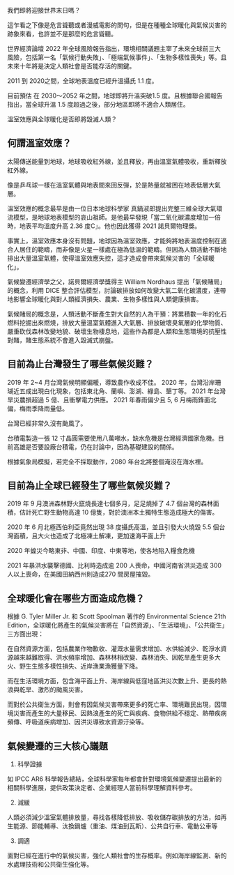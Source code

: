 我們即將迎接世界末日嗎？

這乍看之下像是危言聳聽或者漫威電影的問句，但是在種種全球暖化與氣候災害的跡象來看，也許並不是那麼的危言聳聽。

世界經濟論壇 2022 年全球風險報告指出，環境相關議題主宰了未來全球前三大風險，包括第一名「氣候行動失敗」、「極端氣候事件」、「生物多樣性喪失」等。且未來十年將是決定人類社會是否能存活的關鍵。

2011 到 2020之間，全球地表溫度已經升溫攝氏 1.1 度。

目前預估 在 2030～2052 年之間，地球即將升溫突破1.5 度。且根據聯合國報告指出，當全球升溫 1.5 度超過之後，部分地區即將不適合人類居住。

溫室效應與全球暖化是否即將毀滅人類？



## 何謂溫室效應？

太陽傳送能量到地球，地球吸收紅外線，並且釋放，再由溫室氣體吸收，重新釋放紅外線。

像是乒乓球一樣在溫室氣體與地表間來回反彈，於是熱量就被困在地表低層大氣層。

溫室效應的概念最早是由一位日本地球科學家 真鍋淑郎提出完整三維全球大氣環流模型，是地球地表模型的哀山祖師。是他最早發現「當二氧化碳濃度增加一倍時，地表平均溫度升高 2.36 度C」。他也因此獲得 2021 諾貝爾物理獎。

事實上，溫室效應本身沒有問題，地球因為溫室效應，才能夠將地表溫度控制在適合人居住的範疇，而非像是火星一樣處在極為低溫的範疇。但因為人類活動不斷地排出大量溫室氣體，使得溫室效應失控，這才造成會帶來氣候災害的「全球暖化」。

氣候變遷經濟學之父，諾貝爾經濟學獎得主 William Nordhaus 提出「氣候賭局」的概念，利用 DICE 整合評估模型，討論碳排放如何改變大氣二氧化碳濃度，連帶地影響全球暖化與對人類經濟損失、農業、生物多樣性與人類健康損害。

氣候賭局的概念是，人類活動不斷產生對大自然的人為干預：將累積數一年的化石燃料挖掘出來燃燒，排放大量溫室氣體進入大氣層、排放破壞臭氧層的化學物質、嚴重砍伐森林改變地貌、破壞生物棲息地，這些作為都是人類和生態環境的抗壓性對賭，賭生態系統不會進入毀滅式崩盤。


## 目前為止台灣發生了哪些氣候災難？

2019 年 2~4 月台灣氣候明顯偏暖，導致農作收成不佳。
2020 年，台灣沿岸珊瑚近五成出現白化現象，包括東北角、蘭嶼、澎湖、綠島、墾丁等。
2021 年台灣旱災農損超過 5 億、且衝擊電力供應。 2021 年春雨偏少且 5, 6 月梅雨鋒面北偏，梅雨季降雨量低。

台灣已經非常久沒有颱風了。

台積電製造一張 12 寸晶圓需要使用八萬噸水，缺水危機是台灣經濟國家危機。目前高雄是否要設廠台積電，仍在討論中，因為基礎建設的關係。

根據氣象局模擬，若完全不採取動作，2080 年台北將整個淹沒在海水裡。

## 目前為止全球已經發生了哪些氣候災難？

2019 年 9 月澳洲森林野火竄燒長達七個多月，足足燒掉了 4.7 個台灣的森林面積，估計死亡野生動物高達 10 億隻，對於澳洲本土獨特生態造成極大的傷害。

2020 年 6 月北極西伯利亞竟然出現 38 度攝氏高溫，並且引發大火燒毀 5.5 個台灣面積，且大火也造成了北極凍土解凍，更加速海平面上升

2020 年蝗災今略東非、中國、印度、中東等地，使各地陷入糧食危機

2021 年暴洪水襲擊德國、比利時造成逾 200 人喪命，中國河南省洪災造成 300 人以上喪命，在美國田納西州則造成270 間房屋摧毀。


## 全球暖化會在哪些方面造成危機？
根據 G. Tyler Miller Jr. 和 Scott Spoolman 著作的 Environmental Science 21th Edition，全球暖化將產生的氣候災害將在「自然資源」、「生活環境」、「公共衛生」三方面出現：

在自然資源方面，包括農業作物歉收、灌溉水量需求增加、水供給減少、乾淨水資源越來越難取得、洪水頻率增加、森林林相改變、森林消失、因乾旱產生更多大火、野生生態多樣性損失、近岸漁業漁獲量下降。

而在生活環境方面，包含海平面上升、海岸線與低窪地區洪災次數上升、更長的熱浪與乾旱、激烈的颱風災害。

而對於公共衛生方面，則會有因氣候災害帶來更多的死亡率、環境難民出現，因環境災害而產生的大量移民、因熱浪產生的死亡與疾病、食物供給不穩定、熱帶疾病頻傳、呼吸道疾病增加、因洪災導致水資源汙染等。


## 氣候變遷的三大核心議題

1. 科學證據

如 IPCC AR6 科學報告總結，全球科學家每年都會針對環境氣候變遷提出最新的相關科學進展，提供政策決定者、企業經理人當前科學理解資料參考。

2. 減緩

人類必須減少溫室氣體排放量，尋找各樣降低排放、吸收儲存碳排放的方法，如再生能源、節能輔導、汰換鍋爐（重油、煤油到瓦斯）、公共自行車、電動公車等

3. 調適

面對已經在進行中的氣候災害，強化人類社會的生存概率。例如海岸線監測、新的水處理技術和公共衛生強化等。




